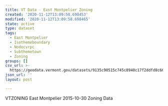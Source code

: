 ```yaml
---
title: VT Data - East Montpelier Zoning
created: '2020-11-12T13:09:58.698453'
modified: '2020-11-12T13:09:58.698465'
state: active
type: dataset
tags:
  - East Montpelier
  - Isothemeboundary
  - Nodecvrpc
  - Subthemetown
  - Zoning
groups: []
csv_url: >-
  https://geodata.vermont.gov/datasets/9135c90515c745c8940c17f2ddfd8c66_0.csv?outSR=%7B%22latestWkid%22%3A3857%2C%22wkid%22%3A102100%7D
json_url: ''
layout: post

---
```

VTZONING East Montpelier 2015-10-30 Zoning Data
